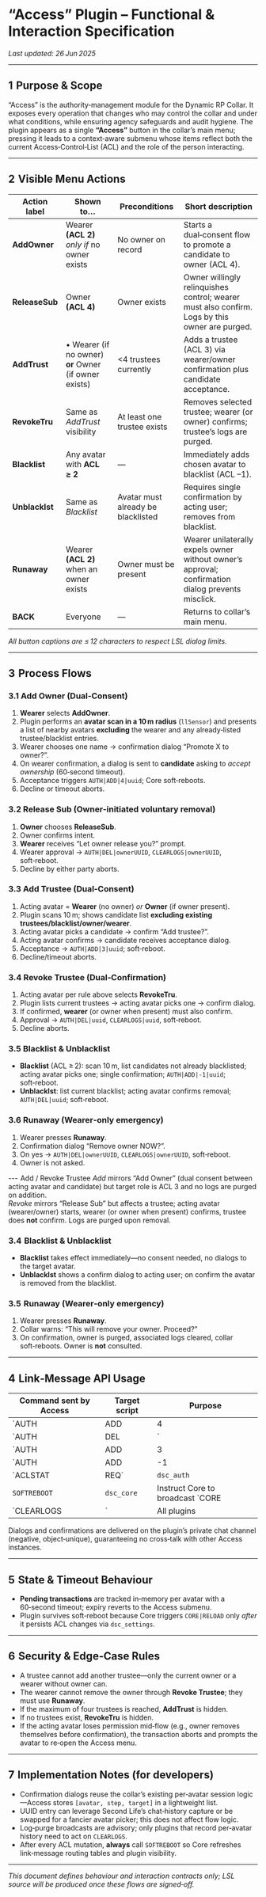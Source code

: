 # “Access” Plugin – Functional & Interaction Specification

_Last updated: 26 Jun 2025_

---

## 1  Purpose & Scope
“Access” is the authority‑management module for the Dynamic RP Collar. It exposes every operation that changes who may control the collar and under what conditions, while ensuring agency safeguards and audit hygiene. The plugin appears as a single **“Access”** button in the collar’s main menu; pressing it leads to a context‑aware submenu whose items reflect both the current Access‑Control‑List (ACL) and the role of the person interacting.

---

## 2  Visible Menu Actions
| Action label | Shown to… | Preconditions | Short description |
|--------------|-----------|---------------|-------------------|
| **AddOwner** | Wearer **(ACL 2)** *only if* no owner exists | No owner on record | Starts a dual‑consent flow to promote a candidate to owner (ACL 4). |
| **ReleaseSub** | Owner **(ACL 4)** | Owner exists | Owner willingly relinquishes control; wearer must also confirm. Logs by this owner are purged. |
| **AddTrust** | • Wearer (if no owner) **or** Owner (if owner exists) | <4 trustees currently | Adds a trustee (ACL 3) via wearer/owner confirmation plus candidate acceptance. |
| **RevokeTru** | Same as *AddTrust* visibility | At least one trustee exists | Removes selected trustee; wearer (or owner) confirms; trustee’s logs are purged. |
| **Blacklist** | Any avatar with **ACL ≥ 2** | — | Immediately adds chosen avatar to blacklist (ACL –1). |
| **Unblacklst** | Same as *Blacklist* | Avatar must already be blacklisted | Requires single confirmation by acting user; removes from blacklist. |
| **Runaway** | Wearer **(ACL 2)** when an owner exists | Owner must be present | Wearer unilaterally expels owner without owner’s approval; confirmation dialog prevents misclick. |
| **BACK** | Everyone | — | Returns to collar’s main menu. |

*All button captions are ≤ 12 characters to respect LSL dialog limits.*

---

## 3  Process Flows
### 3.1  Add Owner (Dual‑Consent)
1. **Wearer** selects **AddOwner**.  
2. Plugin performs an **avatar scan in a 10 m radius** (`llSensor`) and presents a list of nearby avatars **excluding** the wearer and any already‑listed trustee/blacklist entries.  
3. Wearer chooses one name → confirmation dialog “Promote X to owner?”.  
4. On wearer confirmation, a dialog is sent to **candidate** asking to *accept ownership* (60‑second timeout).  
5. Acceptance triggers `AUTH|ADD|4|uuid`; Core soft‑reboots.  
6. Decline or timeout aborts.

### 3.2  Release Sub (Owner‑initiated voluntary removal)
1. **Owner** chooses **ReleaseSub**.  
2. Owner confirms intent.  
3. **Wearer** receives “Let owner release you?” prompt.  
4. Wearer approval → `AUTH|DEL|ownerUUID`, `CLEARLOGS|ownerUUID`, soft‑reboot.  
5. Decline by either party aborts.

### 3.3  Add Trustee (Dual‑Consent)
1. Acting avatar = **Wearer** (no owner) *or* **Owner** (if owner present).  
2. Plugin scans 10 m; shows candidate list **excluding existing trustees/blacklist/owner/wearer**.  
3. Acting avatar picks a candidate → confirm “Add trustee?”.  
4. Acting avatar confirms → candidate receives acceptance dialog.  
5. Acceptance → `AUTH|ADD|3|uuid`; soft‑reboot.  
6. Decline/timeout aborts.

### 3.4  Revoke Trustee (Dual‑Confirmation)
1. Acting avatar per rule above selects **RevokeTru**.  
2. Plugin lists current trustees → acting avatar picks one → confirm dialog.  
3. If confirmed, **wearer** (or owner when present) must also confirm.  
4. Approval → `AUTH|DEL|uuid`, `CLEARLOGS|uuid`, soft‑reboot.  
5. Decline aborts.

### 3.5  Blacklist & Unblacklist
* **Blacklist** (ACL ≥ 2): scan 10 m, list candidates not already blacklisted; acting avatar picks one; single confirmation; `AUTH|ADD|-1|uuid`; soft‑reboot.  
* **Unblacklst**: list current blacklist; acting avatar confirms removal; `AUTH|DEL|uuid`; soft‑reboot.

### 3.6  Runaway (Wearer‑only emergency)
1. Wearer presses **Runaway**.  
2. Confirmation dialog “Remove owner NOW?”.  
3. On yes → `AUTH|DEL|ownerUUID`, `CLEARLOGS|ownerUUID`, soft‑reboot.  
4. Owner is not asked.

---  Add / Revoke Trustee
*Add* mirrors “Add Owner” (dual consent between acting avatar and candidate) but target role is ACL 3 and no logs are purged on addition.  
*Revoke* mirrors “Release Sub” but affects a trustee; acting avatar (wearer/owner) starts, wearer (or owner when present) confirms, trustee does **not** confirm. Logs are purged upon removal.

### 3.4  Blacklist & Unblacklist
* **Blacklist** takes effect immediately—no consent needed, no dialogs to the target avatar.
* **Unblacklst** shows a confirm dialog to acting user; on confirm the avatar is removed from the blacklist.

### 3.5  Runaway (Wearer‑only emergency)
1. Wearer presses **Runaway**.  
2. Collar warns: “This will remove your owner. Proceed?”  
3. On confirmation, owner is purged, associated logs cleared, collar soft‑reboots. Owner is **not** consulted.

---

## 4  Link‑Message API Usage
| Command sent by Access | Target script | Purpose |
|------------------------|---------------|---------|
| `AUTH|ADD|4|<uuid>`    | `dsc_auth` | Promote avatar to owner |
| `AUTH|DEL|<uuid>`      | `dsc_auth` | Remove owner / trustee / blacklist |
| `AUTH|ADD|3|<uuid>`    | `dsc_auth` | Add trustee |
| `AUTH|ADD|-1|<uuid>`   | `dsc_auth` | Add to blacklist |
| `ACLSTAT|REQ`          | `dsc_auth` | Retrieve current owner/trustee/blacklist snapshot |
| `SOFTREBOOT`           | `dsc_core` | Instruct Core to broadcast `CORE|RELOAD` cycle |
| `CLEARLOGS|<uuid>`     | All plugins | Let feature plugins erase data tied to the removed avatar |

Dialogs and confirmations are delivered on the plugin’s private chat channel (negative, object‑unique), guaranteeing no cross‑talk with other Access instances.

---

## 5  State & Timeout Behaviour
* **Pending transactions** are tracked in‑memory per avatar with a 60‑second timeout; expiry reverts to the Access submenu.  
* Plugin survives soft‑reboot because Core triggers `CORE|RELOAD` only *after* it persists ACL changes via `dsc_settings`.

---

## 6  Security & Edge‑Case Rules
* A trustee cannot add another trustee—only the current owner or a wearer without owner can.  
* The wearer cannot remove the owner through **Revoke Trustee**; they must use **Runaway**.  
* If the maximum of four trustees is reached, **AddTrust** is hidden.  
* If no trustees exist, **RevokeTru** is hidden.  
* If the acting avatar loses permission mid‑flow (e.g., owner removes themselves before confirmation), the transaction aborts and prompts the avatar to re‑open the Access menu.

---

## 7  Implementation Notes (for developers)
* Confirmation dialogs reuse the collar’s existing per‑avatar session logic—Access stores `[avatar, step, target]` in a lightweight list.  
* UUID entry can leverage Second Life’s chat‑history capture or be swapped for a fancier avatar picker; this does not affect flow logic.  
* Log‑purge broadcasts are advisory; only plugins that record per‑avatar history need to act on `CLEARLOGS`.  
* After every ACL mutation, **always** call `SOFTREBOOT` so Core refreshes link‑message routing tables and plugin visibility.

---

_This document defines behaviour and interaction contracts only; LSL source will be produced once these flows are signed‑off._

